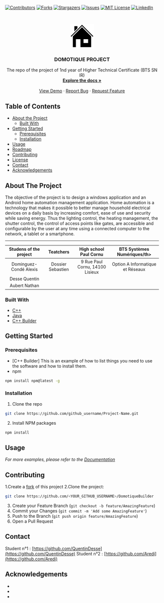 <!-- DOMOTIQUE PROJECT -->
<!--
*** I'm using markdown "reference style" links for readability.
*** Reference links are enclosed in brackets [ ] instead of parentheses ( ).
*** See the bottom of this document for the declaration of the reference variables
*** for contributors-url, forks-url, etc. This is an optional, concise syntax you may use.
*** https://www.markdownguide.org/basic-syntax/#reference-style-links
-->
[![Contributors][contributors-shield]][contributors-url]
[![Forks][forks-shield]][forks-url]
[![Stargazers][stars-shield]][stars-url]
[![Issues][issues-shield]][issues-url]
[![MIT License][license-shield]][license-url]
[![LinkedIn][linkedin-shield]][linkedin-url]



<!-- PROJECT LOGO -->
<br />
<p align="center">
  <a href="https://github.com/QuentinDesse/Domotique">
    <img src="house_38533.png" alt="Logo" width="80" height="80">
  </a>

  <h3 align="center">DOMOTIQUE PROJECT</h3>

  <p align="center">
  The repo of the project of 1nd year of Higher Technical Certificate (BTS SN IR)
    <br />
    <a href="https://github.com/github_username/repo"><strong>Explore the docs »</strong></a>
    <br />
    <br />
    <a href="https://github.com/github_username/repo">View Demo</a>
    ·
    <a href="https://github.com/github_username/repo/issues">Report Bug</a>
    ·
    <a href="https://github.com/github_username/repo/issues">Request Feature</a>
  </p>
</p>



<!-- TABLE OF CONTENTS -->
## Table of Contents

* [About the Project](#about-the-project)
  * [Built With](#built-with)
* [Getting Started](#getting-started)
  * [Prerequisites](#prerequisites)
  * [Installation](#installation)
* [Usage](#usage)
* [Roadmap](#roadmap)
* [Contributing](#contributing)
* [License](#license)
* [Contact](#contact)
* [Acknowledgements](#acknowledgements)



<!-- ABOUT THE PROJECT -->
## About The Project

The objective of the project is to design a windows application and an Android home automation management application.
Home automation is a technology that makes it possible to better manage household electrical devices on a daily basis by increasing comfort, ease of use and security while saving energy.
Thus the lighting control, the heating management, the shutter control, the control of access points like gates, 
are accessible and configurable by the user at any time using a connected computer to the network, a tablet or a smartphone.


------------------------------------------------
<table>
    <thead>
        <tr>
            <th align="center">Studens of the project</th>
            <th align="center">Teatchers</th>
            <th align="center">High school Paul Cornu</th>
            <th align="center">BTS Systèmes Numériques/th>
        </tr>
    </thead>
    <tbody>
        <tr>
            <td align="center">Dominguez-Condé Alexis</td>
            <td align="center">Dossier Sebastien</td>
            <td align="center">9 Rue Paul Cornu, 14100 Lisieux</td>
            <td align="center">Option A Informatique et Réseaux</td>
        </tr>
        <tr>
            <td align="center">Desse Quentin</td>
            <td align="center"></td>
            <td align="center"></td>
            <td align="center"></td>
        </tr>
        <tr>
            <td align="center">Aubert Nathan</td>
            <td align="center"></td>
            <td align="center"></td>
            <td align="center"></td>
        </tr>
    </tbody>
</table>

### Built With

* [C++](https://fr.wikipedia.org/wiki/C%2B%2B)
* [Java](https://fr.wikipedia.org/wiki/Java_(langage))
* [C++ Builder](https://fr.wikipedia.org/wiki/C%2B%2BBuilder)



<!-- GETTING STARTED -->
## Getting Started
### Prerequisites

* [C++ Builder]
This is an example of how to list things you need to use the software and how to install them.
* npm
```sh
npm install npm@latest -g
```

### Installation
 
1. Clone the repo
```sh
git clone https://github.com/github_username/Project-Name.git
```
2. Install NPM packages
```sh
npm install
```



<!-- USAGE EXAMPLES -->
## Usage


_For more examples, please refer to the [Documentation](https://example.com)_


<!-- CONTRIBUTING -->
## Contributing

1.Create a [fork](https://help.github.com/en/github/getting-started-with-github/fork-a-repo) of this project
2.Clone the project:
```sh
git clone https://github.com/<YOUR_GITHUB_USERNAME>/DomotiqueBuilder
```
3. Create your Feature Branch (`git checkout -b feature/AmazingFeature`)
4. Commit your Changes (`git commit -m 'Add some AmazingFeature'`)
5. Push to the Branch (`git push origin feature/AmazingFeature`)
6. Open a Pull Request

<!-- CONTACT -->
## Contact
Student n°1 : [https://github.com/QuentinDesse](https://github.com/QuentinDesse)
Student n°2 : [https://github.com/Aredi](https://github.com/Aredi)

<!-- ACKNOWLEDGEMENTS -->
## Acknowledgements

* []()
* []()
* []()





<!-- MARKDOWN LINKS & IMAGES -->
<!-- https://www.markdownguide.org/basic-syntax/#reference-style-links -->
[contributors-shield]: https://img.shields.io/github/contributors/othneildrew/Best-README-Template.svg?style=flat-square
[contributors-url]: https://github.com/othneildrew/Best-README-Template/graphs/contributors
[forks-shield]: https://img.shields.io/github/forks/othneildrew/Best-README-Template.svg?style=flat-square
[forks-url]: https://github.com/othneildrew/Best-README-Template/network/members
[stars-shield]: https://img.shields.io/github/stars/othneildrew/Best-README-Template.svg?style=flat-square
[stars-url]: https://github.com/othneildrew/Best-README-Template/stargazers
[issues-shield]: https://img.shields.io/github/issues/othneildrew/Best-README-Template.svg?style=flat-square
[issues-url]: https://github.com/othneildrew/Best-README-Template/issues
[license-shield]: https://img.shields.io/github/license/othneildrew/Best-README-Template.svg?style=flat-square
[license-url]: https://github.com/othneildrew/Best-README-Template/blob/master/LICENSE.txt
[linkedin-shield]: https://img.shields.io/badge/-LinkedIn-black.svg?style=flat-square&logo=linkedin&colorB=555
[linkedin-url]: https://linkedin.com/in/othneildrew
[product-screenshot]: images/screenshot.png
